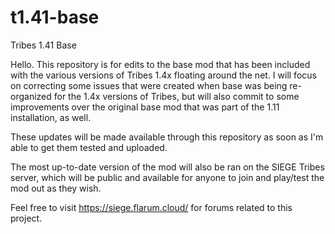 # t1.41-base
Tribes 1.41 Base

Hello. This repository is for edits to the base mod that has been included with the various versions of Tribes 1.4x floating around the net. I will focus on correcting some issues that were created when base was being re-organized for the 1.4x versions of Tribes, but will also commit to some improvements over the original base mod that was part of the 1.11 installation, as well.

These updates will be made available through this repository as soon as I'm able to get them tested and uploaded.

The most up-to-date version of the mod will also be ran on the SIEGE Tribes server, which will be public and available for anyone to join and play/test the mod out as they wish.

Feel free to visit https://siege.flarum.cloud/ for forums related to this project.
